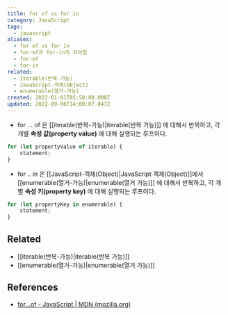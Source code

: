 ```yaml
---
title: for of vs for in
category: JavaScript
tags:
  - javascript
aliases:
  - for of vs for in
  - for-of과 for-in의 차이점
  - for-of
  - for-in
related:
  - iterable(반복-가능)
  - JavaScript-객체(Object)
  - enumerable(열거-가능)
created: 2022-01-01T05:50:00.000Z
updated: 2022-09-06T14:00:07.047Z
---
```


<Metadata />

- for ... of 은 [[iterable(반복-가능)|iterable(반복 가능)]] 에 대해서 반복하고, 각 개별 **속성 값(property value)** 에 대해 실행되는 루프이다.

```js
for (let propertyValue of iterable) {
	statement;
}
```

- for .. in 은 [[JavaScript-객체(Object)|JavaScript 객체(Object)]]에서 [[enumerable(열거-가능)|enumerable(열거 가능)]] 에 대해서 반복하고, 각 개별 **속성 키(property key)** 에 대해 실행되는 루프이다.

```js
for (let propertyKey in enumerable) {
	statement;
}
```

## Related

- [[iterable(반복-가능)|iterable(반복 가능)]]
- [[enumerable(열거-가능)|enumerable(열거 가능)]]

## References

- [for...of - JavaScript | MDN (mozilla.org)](https://developer.mozilla.org/ko/docs/Web/JavaScript/Reference/Statements/for...of)
